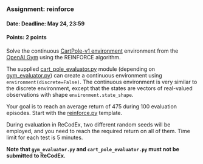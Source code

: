 ### Assignment: reinforce
#### Date: Deadline: May 24, 23:59
#### Points: 2 points

Solve the continuous [CartPole-v1 environment](https://gym.openai.com/envs/CartPole-v1)
environment from the [OpenAI Gym](https://gym.openai.com/) using the REINFORCE
algorithm.

The supplied [cart_pole_evaluator.py](https://github.com/ufal/npfl114/tree/past-1920/labs/11/cart_pole_evaluator.py)
module (depending on [gym_evaluator.py](https://github.com/ufal/npfl114/tree/past-1920/labs/11/gym_evaluator.py))
can create a continuous environment using `environment(discrete=False)`.
The continuous environment is very similar to the discrete environment, except
that the states are vectors of real-valued observations with shape `environment.state_shape`.

Your goal is to reach an average return of 475 during 100 evaluation episodes.
Start with the [reinforce.py](https://github.com/ufal/npfl114/tree/past-1920/labs/11/reinforce.py)
template.

During evaluation in ReCodEx, two different random seeds will be employed, and
you need to reach the required return on all of them. Time limit for each test
is 5 minutes.

**Note that `gym_evaluator.py` and `cart_pole_evaluator.py` must not be submitted to ReCodEx.**
